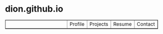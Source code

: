 # dion.github.io
<table style="border-collapse: collapse; width: 100%;" border="1">
<tbody>
<tr>
<td style="width: 55.0651%;" colspan="6">&nbsp;</td>
<td style="width: 9.69479%;">Profile</td>
<td style="width: 10%;">Projects</td>
<td style="width: 10%;">Resume</td>
<td style="width: 10%;">Contact</td>
</tr>
</tbody>
</table>
<p>&nbsp;</p>
